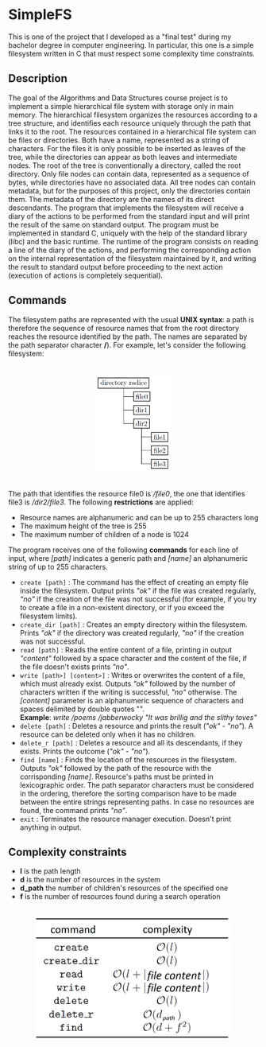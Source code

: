 # SimpleFS


This is one of the project that I developed as a "final test" during my bachelor degree in computer engineering.
In particular, this one is a simple filesystem written in C that must respect some complexity time constraints.


## Description
The goal of the Algorithms and Data Structures course project is to implement a simple hierarchical file system with storage only in main memory.
The hierarchical filesystem organizes the resources according to a tree structure, and identifies each resource uniquely through the path that links it to the root. The resources contained in a hierarchical file system can be files or directories. Both have a name, represented as a string of characters. For the files it is only possible to be inserted as leaves of the tree, while the directories can appear as both leaves and intermediate nodes.
The root of the tree is conventionally a directory, called the root directory. Only file nodes can contain data, represented as a sequence of bytes, while directories have no associated data. All tree nodes can contain metadata, but for the purposes of this project, only the directories contain them. The metadata of the directory are the names of its direct descendants.
The program that implements the filesystem will receive a diary of the actions to be performed from the standard input and will print the result of the same on standard output. The program must be implemented in standard C, uniquely with the help of the standard library (libc) and the basic runtime. The runtime of the program consists on reading a line of the diary of the actions, and performing the corresponding action on the internal representation of the filesystem maintained by it, and writing the result to standard output before proceeding to the next action (execution of actions is completely sequential).


## Commands
The filesystem paths are represented with the usual **__UNIX syntax__**: a path is therefore the sequence of resource names that from the root directory reaches the resource identified by the path. The names are separated by the path separator character **__/__**).
For example, let's consider the following filesystem:

<br/>
<center><img src="/img/filesystem.jpg" height="200px"></img></center>
<br/>

The path that identifies the resource file0 is _/file0_, the one that identifies file3 is _/dir2/file3_.
The following __restrictions__ are applied:
- Resource names are alphanumeric and can be up to 255 characters long
- The maximum height of the tree is 255
- The maximum number of children of a node is 1024

The program receives one of the following __commands__ for each line of input, where _[path]_ indicates a generic path and _[name]_ an alphanumeric string of up to 255 characters.

- `create [path]` : The command has the effect of creating an empty file inside the filesystem. Output prints _"ok"_ if the file was created regularly, _"no"_ if the creation of the file was not successful (for example, if you try to create a file in a non-existent directory, or if you exceed the filesystem limits).
- `create_dir [path]` : Creates an empty directory within the filesystem. Prints _"ok"_ if the directory was created regularly, _"no"_ if the creation was not successful.
- `read [path]` : Reads the entire content of a file, printing in output _"content"_ followed by a space character and the content of the file, if the file doesn't exists prints _"no"_.
- `write [path>] [content>]` : Writes or overwrites the content of a file, which must already exist. Outputs _"ok"_ followed by the number of characters written if the writing is successful, _"no"_ otherwise. The _[content]_ parameter is an alphanumeric sequence of characters and spaces delimited by double quotes "".<br/>
__Example__: _write /poems /jabberwocky "It was brillig and the slithy toves"_
- `delete [path]` : Deletes a resource and prints the result (_"ok"_ - _"no"_). A resource can  be deleted only when it has no children.
- `delete_r [path]` : Deletes a resource and all its descendants, if they exists. Prints the outcome (_"ok"_ - _"no"_).
- `find [name]` : Finds the location of the resources in the filesystem. Outputs _"ok"_ followed by the path of the resource with the corrisponding _[name]_. Resource's paths must be printed in lexicographic order. The path separator characters must be considered in the ordering, therefore the sorting comparison have to be made between the entire strings representing paths. In case no resources are found, the command prints _"no"_.
- `exit` : Terminates the resource manager execution. Doesn't print anything in output.


## Complexity constraints

- **__l__** is the path length
- **__d__** is the number of resources in the system
- **__d_path__** the number of children's resources of the specified one
- **__f__** is the number of resources found during a search operation

<br/>
<center><img src="/img/complexity.jpg" height="250px" ></img><center>

